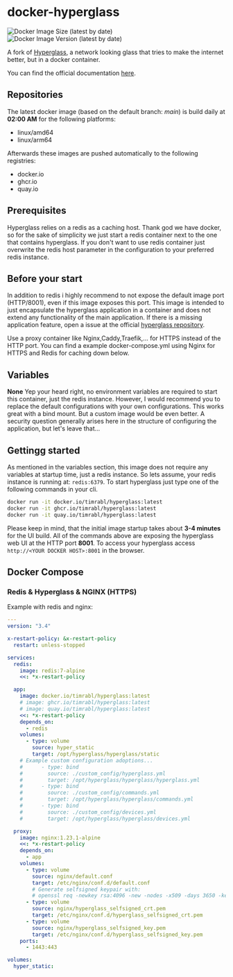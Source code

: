 # docker-hyperglass

![Docker Image Size (latest by date)](https://img.shields.io/docker/image-size/timrabl/hyperglass)
![Docker Image Version (latest by date)](https://img.shields.io/docker/v/timrabl/hyperglass?sort=date)

A fork of [Hyperglass](https://github.com/thatmattlove/hyperglass), a network looking glass that tries to make the internet better, but in a docker container.

You can find the official documentation [here](https://hyperglass.dev).

## Repositories

The latest docker image (based on the default branch: _main_) is build daily at **02:00 AM** for the following platforms:

- linux/amd64
- linux/arm64

Afterwards these images are pushed automatically to the following registries:

- docker.io
- ghcr.io
- quay.io

## Prerequisites

Hyperglass relies on a redis as a caching host. Thank god we have docker, so for the sake of simplicity we just start a redis container next to the one that contains hyperglass. If you don't want to use redis container just overwrite the redis host parameter in the configuration to your preferred redis instance.

## Before your start

In addition to redis i highly recommend to not expose the default image port (HTTP/8001), even if this image exposes this port. This image is intended to just encapsulate the hyperglass application in a container and does not extend any functionality of the main application. If there is a missing application feature, open a issue at the official [hyperglass repository](https://github.com/thatmattlove/hyperglass/issues).

Use a proxy container like Nginx,Caddy,Traefik,... for HTTPS instead of the HTTP port.
You can find a example docker-compose.yml using Nginx for HTTPS and Redis for caching down below.

## Variables

**None**
Yep your heard right, no environment variables are required to start this container, just the redis instance. However, I would recommend you to replace the default configurations with your own configurations. This works great with a bind mount. But a custom image would be even better. A security question generally arises here in the structure of configuring the application, but let's leave that...

## Gettingg started

As mentioned in the variables section, this image does not require any variables at startup time, just a redis instance. So lets assume, your redis instance is running at: `redis:6379`.
To start hyperglass just type one of the following commands in your cli.

```bash
docker run -it docker.io/timrabl/hyperglass:latest
docker run -it ghcr.io/timrabl/hyperglass:latest
docker run -it quay.io/timrabl/hyperglass:latest
```

Please keep in mind, that the initial image startup takes about **3-4 minutes** for the UI build.
All of the commands above are exposing the hyperglass web UI at the HTTP port **8001**.
To access your hyperglass access `http://<YOUR DOCKER HOST>:8001` in the browser.

## Docker Compose

### Redis & Hyperglass & NGINX (HTTPS)

Example with redis and nginx:

```yaml
---
version: "3.4"

x-restart-policy: &x-restart-policy
  restart: unless-stopped

services:
  redis:
    image: redis:7-alpine
    <<: *x-restart-policy

  app:
    image: docker.io/timrabl/hyperglass:latest
    # image: ghcr.io/timrabl/hyperglass:latest
    # image: quay.io/timrabl/hyperglass:latest
    <<: *x-restart-policy
    depends_on:
      - redis
    volumes:
      - type: volume
        source: hyper_static
        target: /opt/hyperglass/hyperglass/static
    # Example custom configuration adoptions...
    #      - type: bind
    #        source: ./custom_config/hyperglass.yml
    #        target: /opt/hyperglass/hyperglass/hyperglass.yml
    #      - type: bind
    #        source: ./custom_config/commands.yml
    #        target: /opt/hyperglass/hyperglass/commands.yml
    #      - type: bind
    #        source: ./custom_config/devices.yml
    #        target: /opt/hyperglass/hyperglass/devices.yml

  proxy:
    image: nginx:1.23.1-alpine
    <<: *x-restart-policy
    depends_on:
      - app
    volumes:
      - type: volume
        source: nginx/default.conf
        target: /etc/nginx/conf.d/default.conf
        # Generate selfsigned keypair with:
        # openssl req -newkey rsa:4096 -new -nodes -x509 -days 3650 -keyout hyperglass_selfsigned_key.pem -out hyperglass_selfsigned_crt.pem -subj "/C=DE/ST=Bavaria/L=Rosenheim/CN=localhost"
      - type: volume
        source: nginx/hyperglass_selfsigned_crt.pem
        target: /etc/nginx/conf.d/hyperglass_selfsigned_crt.pem
      - type: volume
        source: nginx/hyperglass_selfsigned_key.pem
        target: /etc/nginx/conf.d/hyperglass_selfsigned_key.pem
    ports:
      - 1443:443

volumes:
  hyper_static:
```
